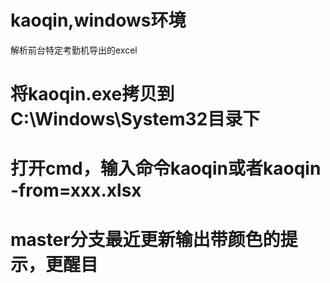 # kaoqin,windows环境
解析前台特定考勤机导出的excel

# 将kaoqin.exe拷贝到C:\Windows\System32目录下
# 打开cmd，输入命令kaoqin或者kaoqin -from=xxx.xlsx


# master分支最近更新输出带颜色的提示，更醒目
